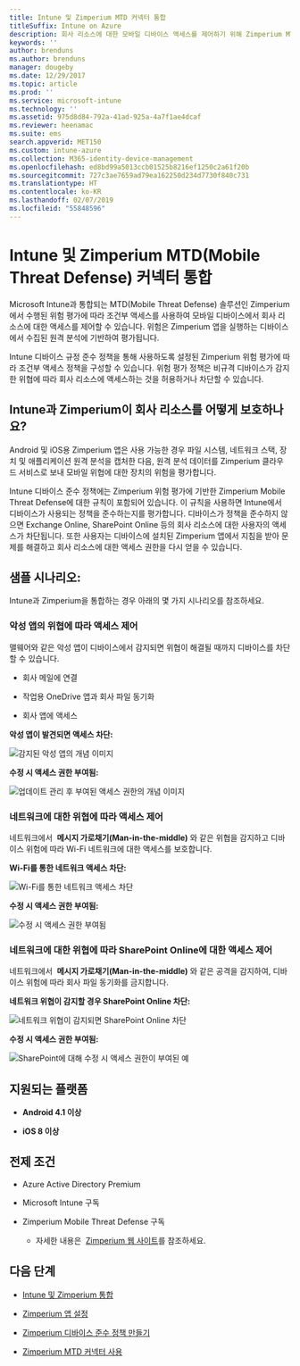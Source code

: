 ```yaml
---
title: Intune 및 Zimperium MTD 커넥터 통합
titleSuffix: Intune on Azure
description: 회사 리소스에 대한 모바일 디바이스 액세스를 제어하기 위해 Zimperium MTD(Mobile Threat Defense)와 Intune을 통합하는 방법을 알아봅니다.
keywords: ''
author: brenduns
ms.author: brenduns
manager: dougeby
ms.date: 12/29/2017
ms.topic: article
ms.prod: ''
ms.service: microsoft-intune
ms.technology: ''
ms.assetid: 975d8d84-792a-41ad-925a-4a7f1ae4dcaf
ms.reviewer: heenamac
ms.suite: ems
search.appverid: MET150
ms.custom: intune-azure
ms.collection: M365-identity-device-management
ms.openlocfilehash: ed8bd99a5013ccb01525b8216ef1250c2a61f20b
ms.sourcegitcommit: 727c3ae7659ad79ea162250d234d7730f840c731
ms.translationtype: HT
ms.contentlocale: ko-KR
ms.lasthandoff: 02/07/2019
ms.locfileid: "55848596"
---
```

# <a name="zimperium-mobile-threat-defense-connector-with-intune"></a>Intune 및 Zimperium MTD(Mobile Threat Defense) 커넥터 통합

Microsoft Intune과 통합되는 MTD(Mobile Threat Defense) 솔루션인 Zimperium에서 수행된 위험 평가에 따라 조건부 액세스를 사용하여 모바일 디바이스에서 회사 리소스에 대한 액세스를 제어할 수 있습니다. 위험은 Zimperium 앱을 실행하는 디바이스에서 수집된 원격 분석에 기반하여 평가됩니다.

Intune 디바이스 규정 준수 정책을 통해 사용하도록 설정된 Zimperium 위험 평가에 따라 조건부 액세스 정책을 구성할 수 있습니다. 위험 평가 정책은 비규격 디바이스가 감지한 위협에 따라 회사 리소스에 액세스하는 것을 허용하거나 차단할 수 있습니다.

## <a name="how-do-intune-and-zimperium-help-protect-your-company-resources"></a>Intune과 Zimperium이 회사 리소스를 어떻게 보호하나요?

Android 및 iOS용 Zimperium 앱은 사용 가능한 경우 파일 시스템, 네트워크 스택, 장치 및 애플리케이션 원격 분석을 캡처한 다음, 원격 분석 데이터를 Zimperium 클라우드 서비스로 보내 모바일 위협에 대한 장치의 위험을 평가합니다.

Intune 디바이스 준수 정책에는 Zimperium 위험 평가에 기반한 Zimperium Mobile Threat Defense에 대한 규칙이 포함되어 있습니다. 이 규칙을 사용하면 Intune에서 디바이스가 사용되는 정책을 준수하는지를 평가합니다. 디바이스가 정책을 준수하지 않으면 Exchange Online, SharePoint Online 등의 회사 리소스에 대한 사용자의 액세스가 차단됩니다. 또한 사용자는 디바이스에 설치된 Zimperium 앱에서 지침을 받아 문제를 해결하고 회사 리소스에 대한 액세스 권한을 다시 얻을 수 있습니다.

## <a name="sample-scenarios"></a>샘플 시나리오:

Intune과 Zimperium을 통합하는 경우 아래의 몇 가지 시나리오를 참조하세요.

### <a name="control-access-based-on-threats-from-malicious-apps"></a>악성 앱의 위협에 따라 액세스 제어

맬웨어와 같은 악성 앱이 디바이스에서 감지되면 위협이 해결될 때까지 디바이스를 차단할 수 있습니다.

-   회사 메일에 연결

-   작업용 OneDrive 앱과 회사 파일 동기화

-   회사 앱에 액세스

**악성 앱이 발견되면 액세스 차단:**

![감지된 악성 앱의 개념 이미지](./media/Maliciousapps_blocked_Zimperium.png)

**수정 시 액세스 권한 부여됨:**

![업데이트 관리 후 부여된 액세스 권한의 개념 이미지](./media/maliciousapps_unblocked_Zimperium.png)

### <a name="control-access-based-on-threat-to-network"></a>네트워크에 대한 위협에 따라 액세스 제어

네트워크에서  **메시지 가로채기(Man-in-the-middle)** 와 같은 위협을 감지하고 디바이스 위험에 따라 Wi-Fi 네트워크에 대한 액세스를 보호합니다.

**Wi-Fi를 통한 네트워크 액세스 차단:**

![Wi-Fi를 통한 네트워크 액세스 차단](./media/network_wifi_blocked_Zimperium.png)

**수정 시 액세스 권한 부여됨:**

![수정 시 액세스 권한 부여됨](./media/network_wifi_unblocked_Zimperium.png)

### <a name="control-access-to-sharepoint-online-based-on-threat-to-network"></a>네트워크에 대한 위협에 따라 SharePoint Online에 대한 액세스 제어

네트워크에서  **메시지 가로채기(Man-in-the-middle)** 와 같은 공격을 감지하여, 디바이스 위험에 따라 회사 파일 동기화를 금지합니다.

**네트워크 위협이 감지할 경우 SharePoint Online 차단:**

![네트워크 위협이 감지되면 SharePoint Online 차단](./media/network_spo_blocked_Zimperium.png)

**수정 시 액세스 권한 부여됨:**

![SharePoint에 대해 수정 시 액세스 권한이 부여된 예](./media/network_spo_unblocked_Zimperium.png)

## <a name="supported-platforms"></a>지원되는 플랫폼

-   **Android 4.1 이상**

-   **iOS 8 이상**

## <a name="prerequisites"></a>전제 조건

-   Azure Active Directory Premium

-   Microsoft Intune 구독

-   Zimperium Mobile Threat Defense 구독

    -   자세한 내용은  [Zimperium 웹 사이트](https://www.zimperium.com/zips-mobile-ips)를 참조하세요.

## <a name="next-steps"></a>다음 단계

- [Intune 및 Zimperium 통합](zimperium-mtd-connector-integration.md)

- [Zimperium 앱 설정](mtd-apps-ios-app-configuration-policy-add-assign.md)

- [Zimperium 디바이스 준수 정책 만들기](mtd-device-compliance-policy-create.md)

- [Zimperium MTD 커넥터 사용](mtd-connector-enable.md)

